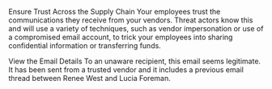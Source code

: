 Ensure Trust Across the Supply Chain
Your employees trust the communications they receive from your vendors. Threat actors know this and will use a variety of techniques, such as vendor impersonation or use of a compromised email account, to trick your employees into sharing confidential information or transferring funds.

View the Email Details
To an unaware recipient, this email seems legitimate. It has been sent from a trusted vendor and it includes a previous email thread between Renee West and Lucia Foreman.


